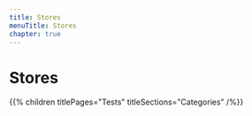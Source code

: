 ```yaml
---
title: Stores
menuTitle: Stores
chapter: true
---
```


# Stores

{{% children titlePages="Tests" titleSections="Categories" /%}}